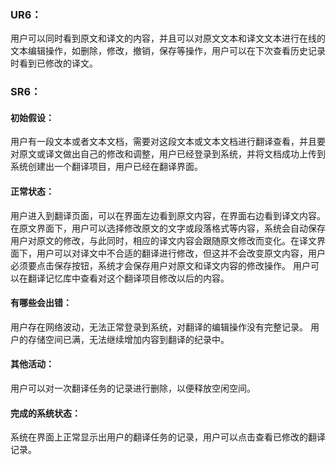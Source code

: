 ### UR6：
用户可以同时看到原文和译文的内容，并且可以对原文文本和译文文本进行在线的文本编辑操作，如删除，修改，撤销，保存等操作，用户可以在下次查看历史记录时看到已修改的译文。
### SR6：
#### 初始假设：  
用户有一段文本或者文本文档，需要对这段文本或文本文档进行翻译查看，并且要对原文或译文做出自己的修改和调整，用户已经登录到系统，并将文档成功上传到系统创建出一个翻译项目，用户已经在翻译界面。
 
#### 正常状态：  
用户进入到翻译页面，可以在界面左边看到原文内容，在界面右边看到译文内容。
在原文界面下，用户可以选择修改原文的文字或段落格式等内容，系统会自动保存用户对原文的修改，与此同时，相应的译文内容会跟随原文修改而变化。在译文界面下，用户可以对译文中不合适的翻译进行修改，但这并不会改变原文内容，用户必须要点击保存按钮，系统才会保存用户对原文和译文内容的修改操作。
用户可以在翻译记忆库中查看对这个翻译项目修改以后的内容。

#### 有哪些会出错：
用户存在网络波动，无法正常登录到系统，对翻译的编辑操作没有完整记录。
用户的存储空间已满，无法继续增加内容到翻译的纪录中。

#### 其他活动： 
用户可以对一次翻译任务的记录进行删除，以便释放空闲空间。

#### 完成的系统状态：  
系统在界面上正常显示出用户的翻译任务的记录，用户可以点击查看已修改的翻译记录。
